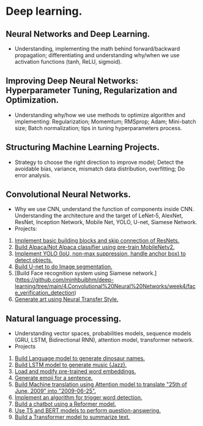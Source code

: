 # Deep learning.
## Neural Networks and Deep Learning.
- Understanding, implementing the math behind forward/backward propagation; differentiating and understanding why/when we use activation functions (tanh, ReLU, sigmoid).
## Improving Deep Neural Networks: Hyperparameter Tuning, Regularization and Optimization.
- Understanding why/how we use methods to optimize algorithm and implementing: Regularization; Momemtum; RMSprop; Adam; Mini-batch size; Batch normalization; tips in tuning hyperparameters process.
## Structuring Machine Learning Projects.
- Strategy to choose the right direction to improve model; Detect the avoidable bias, variance, mismatch data distribution, overfitting; Do error analysis.
## Convolutional Neural Networks.
- Why we use CNN, understand the function of components inside CNN. Understanding the architecture and the target of LeNet‑5, AlexNet, ResNet, Inception Network, Mobile Net, YOLO, U-net, Siamese Network.
- Projects:
1. [Implement basic building blocks and skip connection of ResNets.](https://github.com/minhbuibhm/deep-learning/tree/main/4.Convolutional%20Neural%20Networks/week2/resnet)
2. [Build Alpaca/Not Alpaca classifier using pre-train MobileNetv2.](https://github.com/minhbuibhm/deep-learning/tree/main/4.Convolutional%20Neural%20Networks/week2/transfer_learning_mobile_net)
3. [Implement YOLO (IoU, non-max suppression, handle anchor box) to detect objects.](https://github.com/minhbuibhm/deep-learning/tree/main/4.Convolutional%20Neural%20Networks/week3/car_detection_with_YOLO)
4. [Build U-net to do Image segmentation.](https://github.com/minhbuibhm/deep-learning/tree/main/4.Convolutional%20Neural%20Networks/week3/unet)
5. [Build Face recognition system using Siamese network.] (https://github.com/minhbuibhm/deep-learning/tree/main/4.Convolutional%20Neural%20Networks/week4/face_verification_detection)
6. [Generate art using Neural Transfer Style.](https://github.com/minhbuibhm/deep-learning/tree/main/4.Convolutional%20Neural%20Networks/week4/neural_style_transfer)
## Natural language processing.
- Understanding vector spaces, probabilities models, sequence models (GRU, LSTM, Bidirectional RNN), attention model, transformer network.
- Projects
1. [Build Language model to generate dinosaur names.](https://github.com/minhbuibhm/deep-learning/tree/main/5.SequenceModels/week1/character_LM_sample_dinasour_name)
2. [Build LSTM model to generate music (Jazz).](https://github.com/minhbuibhm/deep-learning/tree/main/5.SequenceModels/week1/LSTM_generate_jazz_music)
3. [Load and modify pre-trained word embeddings.](https://github.com/minhbuibhm/deep-learning/tree/main/5.SequenceModels/week2/debiase_pre_trained_word_embeddings)
4. [Generate emoji for a sentence.](https://github.com/minhbuibhm/deep-learning/tree/main/5.SequenceModels/week2/emojify)
5. [Build Machine translation using Attention model to translate "25th of June, 2009" into "2009-06-25".](https://github.com/minhbuibhm/deep-learning/tree/main/5.SequenceModels/week3/attention_model_translate_YYYY--MM--DD)
6. [Implement an algorithm for trigger word detection.](https://github.com/minhbuibhm/deep-learning/tree/main/5.SequenceModels/week3/trigger_word_detection)
7. [Build a chatbot using a Reformer model.](https://github.com/minhbuibhm/deep-learning/tree/main/5.SequenceModels/week4)
8. [Use T5 and BERT models to perform question-answering.](https://github.com/minhbuibhm/deep-learning/tree/main/5.SequenceModels/week4)
9. [Build a Transformer model to summarize text.](https://github.com/minhbuibhm/deep-learning/tree/main/5.SequenceModels/week4)
